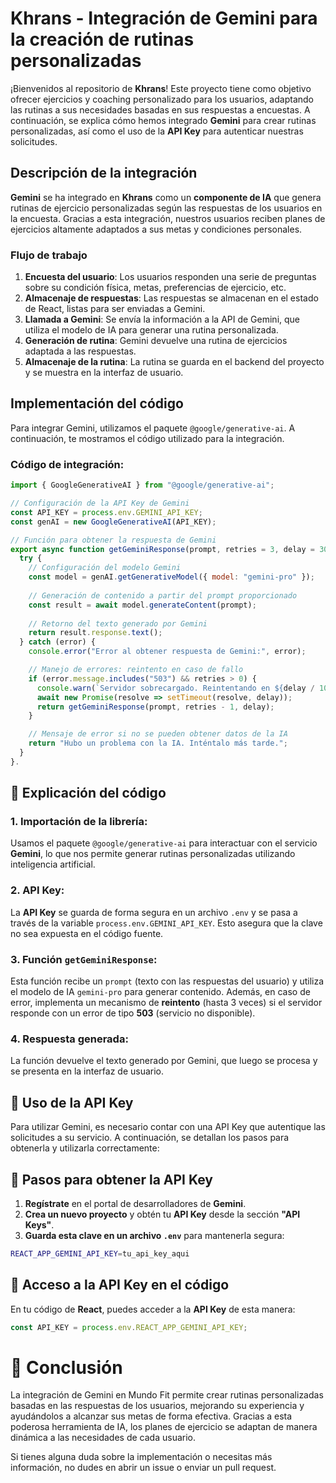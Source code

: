 # Khrans - Integración de Gemini para la creación de rutinas personalizadas

¡Bienvenidos al repositorio de **Khrans**! Este proyecto tiene como objetivo ofrecer ejercicios y coaching personalizado para los usuarios, adaptando las rutinas a sus necesidades basadas en sus respuestas a encuestas. A continuación, se explica cómo hemos integrado **Gemini** para crear rutinas personalizadas, así como el uso de la **API Key** para autenticar nuestras solicitudes.

## Descripción de la integración

**Gemini** se ha integrado en **Khrans** como un **componente de IA** que genera rutinas de ejercicio personalizadas según las respuestas de los usuarios en la encuesta. Gracias a esta integración, nuestros usuarios reciben planes de ejercicios altamente adaptados a sus metas y condiciones personales.

### Flujo de trabajo

1. **Encuesta del usuario**: Los usuarios responden una serie de preguntas sobre su condición física, metas, preferencias de ejercicio, etc.
2. **Almacenaje de respuestas**: Las respuestas se almacenan en el estado de React, listas para ser enviadas a Gemini.
3. **Llamada a Gemini**: Se envía la información a la API de Gemini, que utiliza el modelo de IA para generar una rutina personalizada.
4. **Generación de rutina**: Gemini devuelve una rutina de ejercicios adaptada a las respuestas.
5. **Almacenaje de la rutina**: La rutina se guarda en el backend del proyecto y se muestra en la interfaz de usuario.

## Implementación del código

Para integrar Gemini, utilizamos el paquete `@google/generative-ai`. A continuación, te mostramos el código utilizado para la integración.

### Código de integración:

```javascript
import { GoogleGenerativeAI } from "@google/generative-ai";

// Configuración de la API Key de Gemini
const API_KEY = process.env.GEMINI_API_KEY; 
const genAI = new GoogleGenerativeAI(API_KEY);

// Función para obtener la respuesta de Gemini
export async function getGeminiResponse(prompt, retries = 3, delay = 3000) {
  try {
    // Configuración del modelo Gemini
    const model = genAI.getGenerativeModel({ model: "gemini-pro" });
    
    // Generación de contenido a partir del prompt proporcionado
    const result = await model.generateContent(prompt);
    
    // Retorno del texto generado por Gemini
    return result.response.text();
  } catch (error) {
    console.error("Error al obtener respuesta de Gemini:", error);

    // Manejo de errores: reintento en caso de fallo
    if (error.message.includes("503") && retries > 0) {
      console.warn(`Servidor sobrecargado. Reintentando en ${delay / 1000} segundos...`);
      await new Promise(resolve => setTimeout(resolve, delay));
      return getGeminiResponse(prompt, retries - 1, delay);
    }

    // Mensaje de error si no se pueden obtener datos de la IA
    return "Hubo un problema con la IA. Inténtalo más tarde.";
  }
}.
```

## 📜 Explicación del código

### 1. **Importación de la librería**:
Usamos el paquete `@google/generative-ai` para interactuar con el servicio **Gemini**, lo que nos permite generar rutinas personalizadas utilizando inteligencia artificial.

### 2. **API Key**:
La **API Key** se guarda de forma segura en un archivo `.env` y se pasa a través de la variable `process.env.GEMINI_API_KEY`. Esto asegura que la clave no sea expuesta en el código fuente.

### 3. **Función `getGeminiResponse`**:
Esta función recibe un `prompt` (texto con las respuestas del usuario) y utiliza el modelo de IA `gemini-pro` para generar contenido. Además, en caso de error, implementa un mecanismo de **reintento** (hasta 3 veces) si el servidor responde con un error de tipo **503** (servicio no disponible).

### 4. Respuesta generada:
La función devuelve el texto generado por Gemini, que luego se procesa y se presenta en la interfaz de usuario.

## 🔑 Uso de la API Key
Para utilizar Gemini, es necesario contar con una API Key que autentique las solicitudes a su servicio. A continuación, se detallan los pasos para obtenerla y utilizarla correctamente:

## 🔑 Pasos para obtener la API Key

1. **Regístrate** en el portal de desarrolladores de **Gemini**.
2. **Crea un nuevo proyecto** y obtén tu **API Key** desde la sección **"API Keys"**.
3. **Guarda esta clave en un archivo `.env`** para mantenerla segura:

```bash
REACT_APP_GEMINI_API_KEY=tu_api_key_aqui
```
## 🔑 Acceso a la API Key en el código

En tu código de **React**, puedes acceder a la **API Key** de esta manera:

```javascript
const API_KEY = process.env.REACT_APP_GEMINI_API_KEY;
```

# 🚀 Conclusión
La integración de Gemini en Mundo Fit permite crear rutinas personalizadas basadas en las respuestas de los usuarios, mejorando su experiencia y ayudándolos a alcanzar sus metas de forma efectiva. Gracias a esta poderosa herramienta de IA, los planes de ejercicio se adaptan de manera dinámica a las necesidades de cada usuario.

Si tienes alguna duda sobre la implementación o necesitas más información, no dudes en abrir un issue o enviar un pull request.